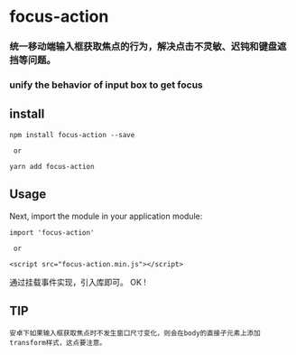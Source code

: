 # focus-action
### 统一移动端输入框获取焦点的行为，解决点击不灵敏、迟钝和键盘遮挡等问题。
### unify the behavior of input box to get focus

## install
```
npm install focus-action --save

 or

yarn add focus-action
```

## Usage

Next, import the module in your application module:
```
import 'focus-action'

 or

<script src="focus-action.min.js"></script>
```

通过挂载事件实现，引入库即可。
OK !

## TIP
```
安卓下如果输入框获取焦点时不发生窗口尺寸变化，则会在body的直接子元素上添加transform样式，这点要注意。
```

